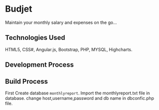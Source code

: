 # Budjet
Maintain your monthly salary and expenses on the go...

## Technologies Used
HTML5, CSS#, Angular.js, Bootstrap, PHP, MYSQL, Highcharts.

## Development Process


## Build Process
First Create database `monthlyreport`.
Import the monthlyreport.txt file in database.
change host,username,password and db name in dbconfic.php file.


